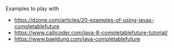 Examples to play with

- https://dzone.com/articles/20-examples-of-using-javas-completablefuture
- https://www.callicoder.com/java-8-completablefuture-tutorial/
- https://www.baeldung.com/java-completablefuture